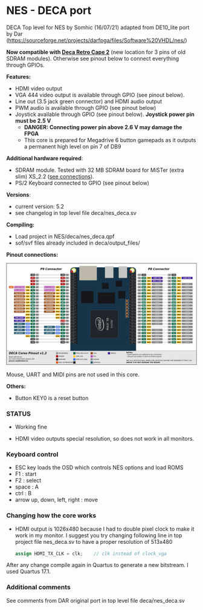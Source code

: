 # NES - DECA port 

DECA Top level for NES by Somhic (16/07/21) adapted from DE10_lite port by Dar (https://sourceforge.net/projects/darfpga/files/Software%20VHDL/nes/)

**Now compatible with [Deca Retro Cape 2](https://github.com/somhi/DECA_retro_cape_2)** (new location for 3 pins of old SDRAM modules). Otherwise see pinout below to connect everything through GPIOs.

**Features:**

* HDMI video output
* VGA 444 video output is available through GPIO (see pinout below). 
* Line out (3.5 jack green connector) and HDMI audio output
* PWM audio is available through GPIO (see pinout below)
* Joystick available through GPIO  (see pinout below).  **Joystick power pin must be 2.5 V**
  * **DANGER: Connecting power pin above 2.6 V may damage the FPGA**
  * This core is prepared for Megadrive 6 button gamepads as it outputs a permanent high level on pin 7 of DB9

**Additional hardware required**:

- SDRAM module. Tested with 32 MB SDRAM board for MiSTer (extra slim) XS_2.2 ([see connections](https://github.com/SoCFPGA-learning/DECA/tree/main/Projects/sdram_mister_deca)).
- PS/2 Keyboard connected to GPIO  (see pinout below)

**Versions**:

- current version: 5.2
- see changelog in top level file deca/nes_deca.sv

**Compiling:**

* Load project  in NES/deca/nes_deca.qpf
* sof/svf files already included in deca/output_files/

**Pinout connections:**

![pinout_deca](pinout_deca.png)

Mouse, UART and MIDI pins are not used in this core.

**Others:**

* Button KEY0 is a reset button

### STATUS

* Working fine

* HDMI video outputs special resolution, so does not work in all monitors.


### Keyboard control 

- ESC key loads the OSD which controls NES options and load ROMS
- F1    : start
- F2    : select
- space : A
- ctrl  : B
- arrow up, down, left, right : move

### Changing how the core works

* HDMI output is 1026x480 because I had to double pixel clock to make it work in my monitor. I suggest you try changing following line in top project file nes_deca.sv to have a proper resolution of 513x480

  ```verilog
  assign HDMI_TX_CLK = clk;    // clk instead of clock_vga
  ```


After any change compile again in Quartus to generate a new bitstream. I used Quartus 17.1.

### Additional comments

See comments from DAR original port in top level file deca/nes_deca.sv